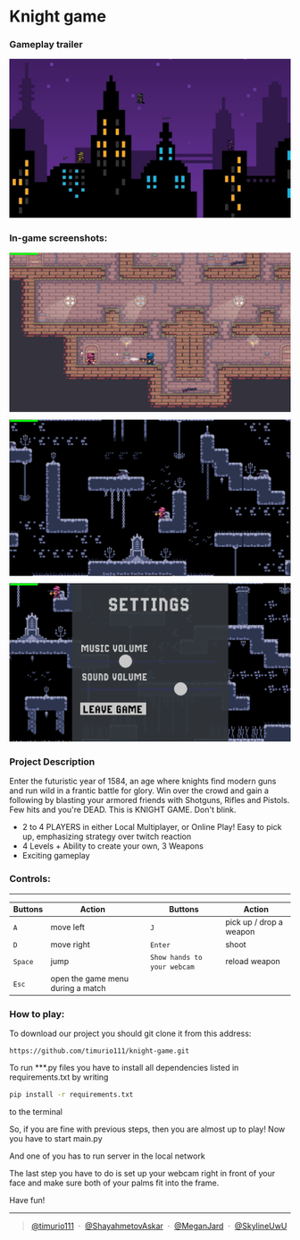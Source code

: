 # Knight game

### Gameplay trailer

[![Gameplay trailer](data/Background/connect_menu.png)](https://www.youtube.com/watch?v=dQw4w9WgXcQ)

### In-game screenshots:

<div style="text-align: center;">
    <img src="data/Readme/Screenshot_1.png" style="margin-bottom: 10px;" />
    <img src="data/Readme/Screenshot_2.png" style="margin-bottom: 10px;" />
    <img src="data/Readme/settings.png" />
</div>

### Project Description

Enter the futuristic year of 1584, an age where knights find modern guns and run wild in a frantic battle for glory. Win
over the crowd and
gain a following by blasting your armored friends with Shotguns, Rifles and Pistols. Few hits and you're DEAD. This
is KNIGHT GAME. Don't blink.

- 2 to 4 PLAYERS in either Local Multiplayer, or Online Play!
Easy to pick up, emphasizing strategy over twitch reaction
- 4 Levels + Ability to create your own, 3 Weapons
- Exciting gameplay

### Controls:

---

| Buttons | Action | | Buttons                     | Action                  |
| --- | --- | --- |-----------------------------|-------------------------|
| `A` | move left | | `J`                         | pick up / drop a weapon |
| `D` | move right | | `Enter`                     | shoot                   |
| `Space`                     | jump | | `Show hands to your webcam` | reload weapon           |
| `Esc` | open the game menu during a match | |

### How to play:

To download our project you should git clone it from this address:

```
https://github.com/timurio111/knight-game.git
```

To run ***.py files you have to install all dependencies listed in requirements.txt by writing

```sh
pip install -r requirements.txt
```

to the terminal

So, if you are fine with previous steps, then you are almost up to play!
Now you have to start main.py

And one of you has to run server in the local network

The last step you have to do is set up your webcam right in front of your face and make sure both of your palms
fit into the frame.

Have fun!

---

> [@timurio111](https://github.com/timurio111) &nbsp;&middot;&nbsp;
> [@ShayahmetovAskar](https://github.com/ShayahmetovAskar) &nbsp;&middot;&nbsp;
> [@MeganJard](https://github.com/MeganJard) &nbsp;&middot;&nbsp;
> [@SkylineUwU](https://github.com/SkylineUwU)
